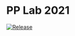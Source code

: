 # PP Lab 2021

[![Release](https://github.com/desty2k/pdgm21/actions/workflows/release.yml/badge.svg)](https://github.com/desty2k/pdgm21/actions/workflows/release.yml)
